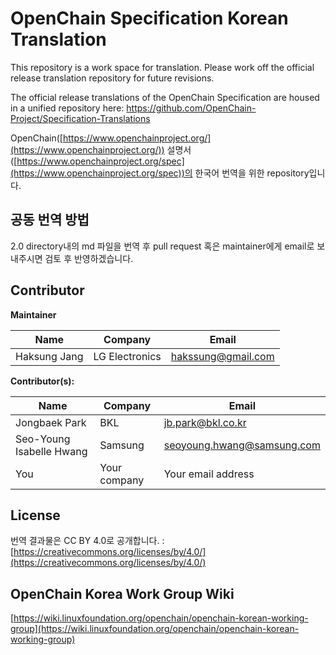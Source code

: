 # OpenChain Specification Korean Translation

This repository is a work space for translation. Please work off the official release translation repository for future revisions.

The official release translations of the OpenChain Specification are housed in a unified repository here: https://github.com/OpenChain-Project/Specification-Translations

OpenChain([https://www.openchainproject.org/](https://www.openchainproject.org/)) 설명서([https://www.openchainproject.org/spec](https://www.openchainproject.org/spec))의 한국어 번역을 위한 repository입니다. 

## 공동 번역 방법
2.0 directory내의 md 파일을 번역 후 pull request 혹은 maintainer에게 email로 보내주시면 검토 후 반영하겠습니다. 

## Contributor
**Maintainer**

| Name | Company | Email |
|--|--|--|
| Haksung Jang | LG Electronics | hakssung@gmail.com |

**Contributor(s):**

| Name | Company | Email |
|--|--|--|
| Jongbaek Park | BKL | jb.park@bkl.co.kr |
| Seo-Young Isabelle Hwang | Samsung | seoyoung.hwang@samsung.com |
| You | Your company | Your email address |

## License
번역 결과물은 CC BY 4.0로 공개합니다. : [https://creativecommons.org/licenses/by/4.0/](https://creativecommons.org/licenses/by/4.0/)

## OpenChain Korea Work Group Wiki
[https://wiki.linuxfoundation.org/openchain/openchain-korean-working-group](https://wiki.linuxfoundation.org/openchain/openchain-korean-working-group)


